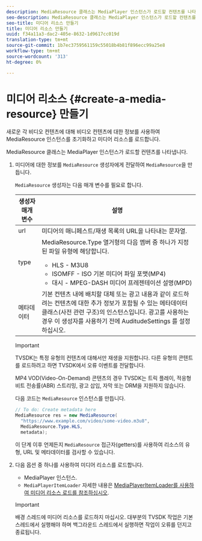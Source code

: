 ```yaml
---
description: MediaResource 클래스는 MediaPlayer 인스턴스가 로드할 컨텐츠를 나타냅니다.
seo-description: MediaResource 클래스는 MediaPlayer 인스턴스가 로드할 컨텐츠를 나타냅니다.
seo-title: 미디어 리소스 만들기
title: 미디어 리소스 만들기
uuid: f34a11a3-dac2-405e-8632-1d9617cc019d
translation-type: tm+mt
source-git-commit: 1b7ec3759561159c55018b4b81f896ecc99a25e8
workflow-type: tm+mt
source-wordcount: '313'
ht-degree: 0%

---
```



# 미디어 리소스 {#create-a-media-resource} 만들기

새로운 각 비디오 컨텐츠에 대해 비디오 컨텐츠에 대한 정보를 사용하여 MediaResource 인스턴스를 초기화하고 미디어 리소스를 로드합니다.

MediaResource 클래스는 MediaPlayer 인스턴스가 로드할 컨텐츠를 나타냅니다.

1. 미디어에 대한 정보를 `MediaResource` 생성자에게 전달하여 `MediaResource`을 만듭니다.

   `MediaResource` 생성자는 다음 매개 변수를 필요로 합니다.

   <table id="table_22886D6770FB45E99D35D0B90E6CC302">
      <thead>
      <tr>
      <th colname="col1" class="entry"> 생성자 매개 변수 </th>
      <th colname="col2" class="entry"> 설명 </th>
      </tr>
      </thead>
      <tbody>
      <tr>
      <td colname="col1"> <span class="codeph"> url  </span> </td>
      <td colname="col2"> 미디어의 매니페스트/재생 목록의 URL을 나타내는 문자열. </td>
      </tr>
      <tr>
      <td colname="col1"> <span class="codeph"> type  </span> </td>
      <td colname="col2"> <span class="codeph"> MediaResource.Type </span> 열거형의 다음 멤버 중 하나가 지정된 파일 유형에 해당합니다.
      <ul id="ul_C286ED3C31364B858A1C9AF3356E9282">
      <li id="li_25B24EF76D8849DE8764539F25E435FA"> <span class="codeph"> HLS  </span> - M3U8 </li>
      <li id="li_1344A41B434D49229E392F1AAF9ECA81"> <span class="codeph"> ISOMFF  </span> - ISO 기본 미디어 파일 포맷(MP4) </li>
      <li id="li_92392073B7334916B06B16570C51AC91"> <span class="codeph"> 대시  </span> - MPEG-DASH 미디어 프레젠테이션 설명(MPD) </li>
      </ul> </td>
      </tr>
      <tr>
      <td colname="col1"> <span class="codeph"> 메타데이터  </span> </td>
      <td colname="col2"> 기본 컨텐츠 내에 배치할 대체 또는 광고 내용과 같이 로드하려는 컨텐츠에 대한 추가 정보가 포함될 수 있는 <span class="codeph"> 메타데이터 </span> 클래스(사전 관련 구조)의 인스턴스입니다. 광고를 사용하는 경우 이 생성자를 사용하기 전에 <span class="codeph"> AuditudeSettings </span>를 설정하십시오. </td>
      </tr>
      </tbody>
   </table>

   >[!IMPORTANT]
   >
   >TVSDK는 특정 유형의 컨텐츠에 대해서만 재생을 지원합니다. 다른 유형의 콘텐트를 로드하려고 하면 TVSDK에서 오류 이벤트를 전달합니다.
   >
   >MP4 VOD(Video-On-Demand) 콘텐츠의 경우 TVSDK는 트릭 플레이, 적응형 비트 전송률(ABR) 스트리밍, 광고 삽입, 자막 또는 DRM을 지원하지 않습니다.

   다음 코드는 `MediaResource` 인스턴스를 만듭니다.

   ```java
   // To do: Create metadata here
   MediaResource res = new MediaResource(
     "https://www.example.com/video/some-video.m3u8",
     MediaResource.Type.HLS,
     metadata);
   ```

   이 단계 이후 언제든지 `MediaResource` 접근자(getters)를 사용하여 리소스의 유형, URL 및 메타데이터를 검사할 수 있습니다.

1. 다음 옵션 중 하나를 사용하여 미디어 리소스를 로드합니다.

   * MediaPlayer 인스턴스.
   * `MediaPlayerItemLoader` 자세한 내용은  [MediaPlayerItemLoader를 사용하여 미디어 리소스 로드를 참조하십시오](../../../tvsdk-2.7-for-android/content-playback-options/mediaplayer-initialize-for-video/t-psdk-android-2.7-media-resource-load-using-mediaplayeritemloader.md).

   >[!IMPORTANT]
   >
   >배경 스레드에 미디어 리소스를 로드하지 마십시오. 대부분의 TVSDK 작업은 기본 스레드에서 실행해야 하며 백그라운드 스레드에서 실행하면 작업이 오류를 던지고 종료됩니다.
